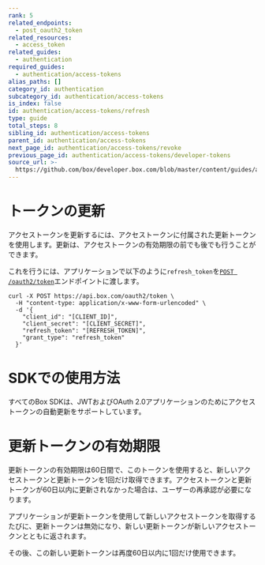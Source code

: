 ```yaml
---
rank: 5
related_endpoints:
  - post_oauth2_token
related_resources:
  - access_token
related_guides:
  - authentication
required_guides:
  - authentication/access-tokens
alias_paths: []
category_id: authentication
subcategory_id: authentication/access-tokens
is_index: false
id: authentication/access-tokens/refresh
type: guide
total_steps: 8
sibling_id: authentication/access-tokens
parent_id: authentication/access-tokens
next_page_id: authentication/access-tokens/revoke
previous_page_id: authentication/access-tokens/developer-tokens
source_url: >-
  https://github.com/box/developer.box.com/blob/master/content/guides/authentication/access-tokens/refresh.md
---
```

# トークンの更新

アクセストークンを更新するには、アクセストークンに付属された更新トークンを使用します。更新は、アクセストークンの有効期限の前でも後でも行うことができます。

これを行うには、アプリケーションで以下のように`refresh_token`を[`POST
/oauth2/token`](endpoint://post-oauth2-token)エンドポイントに渡します。

```curl
curl -X POST https://api.box.com/oauth2/token \
  -H "content-type: application/x-www-form-urlencoded" \
  -d '{
    "client_id": "[CLIENT_ID]",
    "client_secret": "[CLIENT_SECRET]",
    "refresh_token": "[REFRESH_TOKEN]",
    "grant_type": "refresh_token"
  }'
```

<Message>

# SDKでの使用方法

すべてのBox SDKは、JWTおよびOAuth 2.0アプリケーションのためにアクセストークンの自動更新をサポートしています。

</Message>

<Message danger>

# 更新トークンの有効期限

更新トークンの有効期限は60日間で、このトークンを使用すると、新しいアクセストークンと更新トークンを1回だけ取得できます。アクセストークンと更新トークンが60日以内に更新されなかった場合は、ユーザーの再承認が必要になります。

アプリケーションが更新トークンを使用して新しいアクセストークンを取得するたびに、更新トークンは無効になり、新しい更新トークンが新しいアクセストークンとともに返されます。

その後、この新しい更新トークンは再度60日以内に1回だけ使用できます。

</Message>
